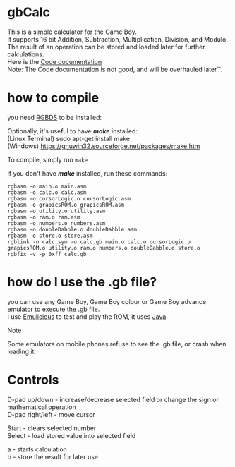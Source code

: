# gbCalc
This is a simple calculator for the Game Boy.  
It supports 16 bit Addition, Subtraction, Multiplication, Division, and Modulo.  
The result of an operation can be stored and loaded later for further calculations.  
Here is the [Code documentation](https://github.com/RLH-2110/gbCalc/wiki#gbcalc-overview)  
Note: The Code documentation is not good, and will be overhauled later™.

# how to compile

you need [RGBDS](https://rgbds.gbdev.io/install/) to be installed:  
  
Optionally, it's useful to have ***make*** installed:  
(Linux Terminal) sudo apt-get install make  
(Windows) https://gnuwin32.sourceforge.net/packages/make.htm  
  
To compile, simply run `make`  
  
If you don't have ***make*** installed, run these commands:  
```
rgbasm -o main.o main.asm
rgbasm -o calc.o calc.asm
rgbasm -o cursorLogic.o cursorLogic.asm
rgbasm -o grapicsROM.o grapicsROM.asm
rgbasm -o utility.o utility.asm
rgbasm -o ram.o ram.asm
rgbasm -o numbers.o numbers.asm
rgbasm -o doubleDabble.o doubleDabble.asm
rgbasm -o store.o store.asm
rgblink -n calc.sym -o calc.gb main.o calc.o cursorLogic.o grapicsROM.o utility.o ram.o numbers.o doubleDabble.o store.o
rgbfix -v -p 0xff calc.gb
```

# how do I use the .gb file?

you can use any Game Boy, Game Boy colour or Game Boy advance emulator to execute the .gb file.  
I use [Emulicious](https://emulicious.net/downloads/) to test and play the ROM, it uses [Java](https://www.java.com/en/download/)

> [!NOTE]  
> Some emulators on mobile phones refuse to see the .gb file, or crash when loading it.

# Controls

D-pad up/down - increase/decrease selected field or change the sign or mathematical operation  
D-pad right/left - move cursor  
  
Start - clears selected number  
Select - load stored value into selected field  
  
a - starts calculation  
b - store the result for later use  

